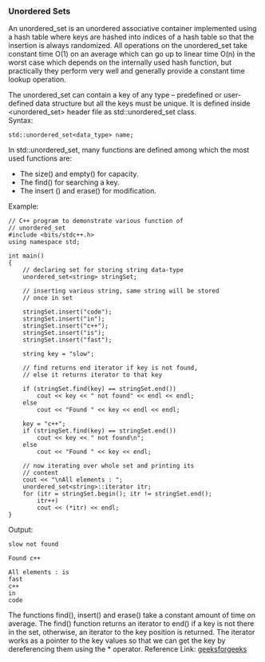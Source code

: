 ### Unordered Sets 
An unordered_set is an unordered associative container implemented using a hash table where keys 
are hashed into indices of a hash table so that the insertion is always randomized. All operations on the unordered_set take constant time O(1) on an average which 
can go up to linear time O(n) in the worst case which depends on the internally used hash function, but practically they perform very well and generally provide a 
constant time lookup operation.                    
 
The unordered_set can contain a key of any type – predefined or user-defined data structure but all the keys must be unique.
It is defined inside <unordered_set> header file as std::unordered_set class.                        
Syntax:
```
std::unordered_set<data_type> name;
```
In std::unordered_set, many functions are defined among which the most used functions are:

- The size() and empty() for capacity.
- The find() for searching a key.
- The insert () and erase() for modification.

Example:
```
// C++ program to demonstrate various function of
// unordered_set
#include <bits/stdc++.h>
using namespace std;

int main()
{
	// declaring set for storing string data-type
	unordered_set<string> stringSet;

	// inserting various string, same string will be stored
	// once in set

	stringSet.insert("code");
	stringSet.insert("in");
	stringSet.insert("c++");
	stringSet.insert("is");
	stringSet.insert("fast");

	string key = "slow";

	// find returns end iterator if key is not found,
	// else it returns iterator to that key

	if (stringSet.find(key) == stringSet.end())
		cout << key << " not found" << endl << endl;
	else
		cout << "Found " << key << endl << endl;

	key = "c++";
	if (stringSet.find(key) == stringSet.end())
		cout << key << " not found\n";
	else
		cout << "Found " << key << endl;

	// now iterating over whole set and printing its
	// content
	cout << "\nAll elements : ";
	unordered_set<string>::iterator itr;
	for (itr = stringSet.begin(); itr != stringSet.end();
		itr++)
		cout << (*itr) << endl;
}
```
Output:
```
slow not found

Found c++

All elements : is
fast
c++
in
code
```
The functions find(), insert() and erase() take a constant amount of time on average. 
The find() function returns an iterator to end() if a key is not there in the set, otherwise, an iterator to the key position is returned.
The iterator works as a pointer to the key values so that we can get the key by dereferencing them using the * operator.
Reference Link: [geeksforgeeks](https://www.geeksforgeeks.org/unordered_set-in-cpp-stl/) 
